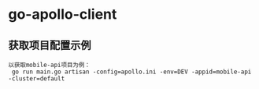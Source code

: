 # go-apollo-client


## 获取项目配置示例
```
以获取mobile-api项目为例：
 go run main.go artisan -config=apollo.ini -env=DEV -appid=mobile-api -cluster=default


```

